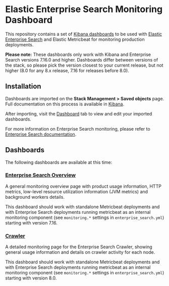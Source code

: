 # Elastic Enterprise Search Monitoring Dashboard

This repository contains a set of [Kibana dashboards](https://www.elastic.co/guide/en/kibana/current/dashboard.html) to be used with [Elastic Enterprise Search](https://www.elastic.co/enterprise-search) and Elastic Metricbeat for monitoring production deployments.

**Please note:** These dashboards only work with Kibana and Enterprise Search versions 7.16.0 and higher. Dashboards differ between versions of the stack, so please pick the version closest to your current release, but not higher (8.0 for any 8.x release, 7.16 for releases before 8.0).

## Installation

Dashboards are imported on the **Stack Management > Saved objects** page. Full documentation on this process is available in [Kibana](https://www.elastic.co/guide/en/kibana/current/managing-saved-objects.html).

After importing, visit the [Dashboard](https://www.elastic.co/guide/en/kibana/current/dashboard.html) tab to view and edit your imported dashboards.

For more information on Enterprise Search monitoring, please refer to [Enterprise Search documentation](https://www.elastic.co/guide/en/enterprise-search/current/index.html).

## Dashboards

The following dashboards are available at this time:

### [**Enterprise Search Overview**](enterprise-search-overview.ndjson)

A general monitoring overview page with product usage information, HTTP metrics, low-level resource utilization information (JVM metrics) and background workers details.

This dashboard should work with standalone Metricbeat deployments and with Enterprise Search deployments running metricbeat as an internal monitoring component (see `monitoring.*` settings in `enterprise_search.yml`) starting with version 7.16.

### [**Crawler**](enterprise-search-overview.ndjson)

A detailed monitoring page for the Enterprise Search Crawler, showing general usage information and details on crawler activity for each node.

This dashboard should work with standalone Metricbeat deployments and with Enterprise Search deployments running metricbeat as an internal monitoring component (see `monitoring.*` settings in `enterprise_search.yml`) starting with version 8.0.
